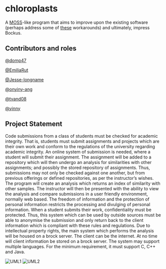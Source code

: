 # chloroplasts

A [MOSS](https://theory.stanford.edu/~aiken/moss/)-like program that aims to
improve upon the existing software (perhaps address some of [these](https://github.com/genchang1234/How-to-cheat-in-computer-science-101) workarounds) and ultimately, impress Bockus.

## Contributors and roles

[@domp47](https://github.com/domp47)

[@EmiliaRut](https://github.com/EmiliaRut)

[@Jesse-longname](https://github.com/Jesse-longname)

[@onyiny-ang](https://github.com/@onyiny-ang)

[@tvand08](https://github.com/@tvand08)

[@yinny](https://github.com/@yinny)

## Project Statement

Code submissions from a class of students must be checked for academic integrity. That is, students must submit assignments and projects which are their own work and conform to the regulations of the university regarding academic integrity.
An online system of submission is needed, where a student will submit their assignment. The assignment will be added to a repository which will then undergo an analysis for similarities with other assignments; and possibly the stored repository of assignments. Thus, submissions may not only be checked against one another, but from previous offerings or defined repositories, as per the instructor’s wishes.
The program will create an analysis which returns an index of similarity with other samples. The instructor will then be presented with the ability to view the analysis and compare submissions in a user friendly environment, normally web based. 
The freedom of information and the protection of personal information restricts the processing and divulging of personal information. When a student submits their work, confidentiality must be protected. Thus, this system which can be used by outside sources must be able to anonymise the submission and only return back to the client information which is compliant with these rules and regulations. 
Due to intellectual property rights, the main system which performs the analysis will be housed on a brock server. The client can be the internet. At no time will client information be stored on a brock server.
The system may support multiple languages. For the minimum requirement, it must support C, C++ and Java.

![UML1](https://github.com/onyiny-ang/chloroplasts/blob/master/UML1.jpeg)
![UML2](https://github.com/onyiny-ang/chloroplasts/blob/master/UML.jpeg)


